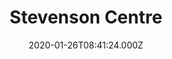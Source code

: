 ---
date: 2020-01-26T08:41:24.000Z
title: Stevenson Centre
latitude: 52.03162578065412
longitude: 0.7438960050345285
url: http://www.greatcornardpc.org.uk
category: checkin
---